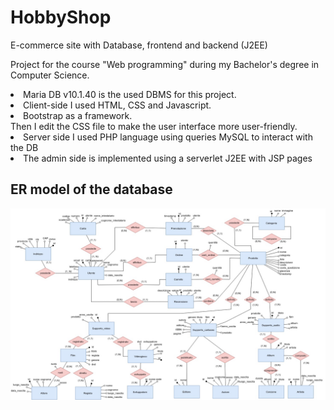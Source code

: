 # HobbyShop
E-commerce site with Database, frontend and backend (J2EE)

Project for the course "Web programming" during my Bachelor's degree in Computer Science.
<br>
<li> Maria DB v10.1.40 is the used DBMS for this project. </li>
<li>Client-side I used HTML, CSS and Javascript.</li>
<li> Bootstrap as a framework. </li>Then I edit the CSS file to make the user interface more user-friendly.
<li> Server side I used PHP language using queries MySQL to interact with the DB </li>
<li> The admin side is implemented using a serverlet J2EE with JSP pages </li>
<h2> ER model of the database </h2> 

![Alt text](https://github.com/Andreaierardi/HobbyShop/blob/master/ER-HobbyShop.jpg "Optional title")
